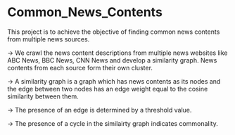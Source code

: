 Common_News_Contents
====================

This project is to achieve the objective of finding common news contents from multiple news sources. 

-> We crawl the news content descriptions from multiple news websites like ABC News, BBC News, CNN News and develop a similarity
graph. News contents from each source form their own cluster. 

-> A similarity graph is a graph which has news contents as its nodes and the edge between two nodes has an edge
weight equal to the cosine similarity between them.

-> The presence of an edge is determined by a threshold value.

-> The presence of a cycle in the similairty graph indicates commonality. 
